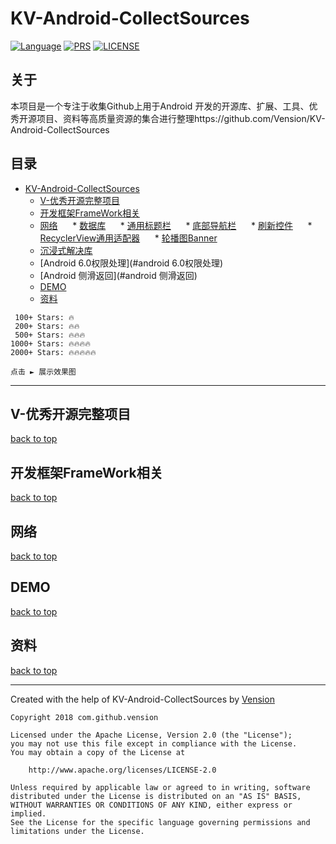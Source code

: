 # KV-Android-CollectSources

[![Language](https://img.shields.io/badge/KVAndroid-CollectSources-green.svg)](https://github.com/Vension/KV-Android-CollectSources)
[![PRS](https://img.shields.io/badge/PRS-welcome-yellow.svg)](https://github.com/Vension/KV-Android-CollectSourcespulls)
[![LICENSE](https://img.shields.io/badge/licenses-apache-green.svg)](http://www.apache.org/licenses/LICENSE-2.0)

## 关于

本项目是一个专注于收集Github上用于Android 开发的开源库、扩展、工具、优秀开源项目、资料等高质量资源的集合进行整理https://github.com/Vension/KV-Android-CollectSources

## 目录
   * [KV-Android-CollectSources](#KV-Android-CollectSources)
      * [V-优秀开源完整项目](#v-优秀开源完整项目)
      * [开发框架FrameWork相关](#开发框架framework相关)
      * [网络](#网络)
      * [数据库](#数据库)
      * [通用标题栏](#通用标题栏)
      * [底部导航栏](#底部导航栏)
      * [刷新控件](#刷新控件)
      * [RecyclerView通用适配器](#recyclerview通用适配器)
      * [轮播图Banner](#轮播图banner)
      * [沉浸式解决库](#沉浸式解决库)
      * [Android 6.0权限处理](#android 6.0权限处理)
      * [Android 侧滑返回](#android 侧滑返回)
      * [DEMO](#demo)
      * [资料](#资料)

```
 100+ Stars: 🔥
 200+ Stars: 🔥🔥
 500+ Stars: 🔥🔥🔥
1000+ Stars: 🔥🔥🔥🔥
2000+ Stars: 🔥🔥🔥🔥🔥

点击 ► 展示效果图
```
***

## V-优秀开源完整项目
[back to top](#readme) 

## 开发框架FrameWork相关
[back to top](#readme)

## 网络
[back to top](#readme)

## DEMO
[back to top](#readme) 




## 资料
[back to top](#readme) 



***

Created with the help of KV-Android-CollectSources by [Vension](https://github.com/Vension)
```
Copyright 2018 com.github.vension

Licensed under the Apache License, Version 2.0 (the "License");
you may not use this file except in compliance with the License.
You may obtain a copy of the License at

    http://www.apache.org/licenses/LICENSE-2.0

Unless required by applicable law or agreed to in writing, software
distributed under the License is distributed on an "AS IS" BASIS,
WITHOUT WARRANTIES OR CONDITIONS OF ANY KIND, either express or implied.
See the License for the specific language governing permissions and
limitations under the License.
```


